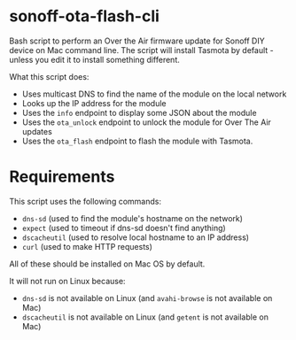 sonoff-ota-flash-cli
====================

Bash script to perform an Over the Air firmware update for Sonoff DIY device on Mac command line.
The script will install Tasmota by default - unless you edit it to install something different.

What this script does:

* Uses multicast DNS to find the name of the module on the local network
* Looks up the IP address for the module
* Uses the `info` endpoint to display some JSON about the module
* Uses the `ota_unlock` endpoint to unlock the module for Over The Air updates
* Uses the `ota_flash` endpoint to flash the module with Tasmota.


Requirements
============

This script uses the following commands:

* `dns-sd` (used to find the module's hostname on the network)
* `expect` (used to timeout if dns-sd doesn't find anything)
* `dscacheutil` (used to resolve local hostname to an IP address)
* `curl` (used to make HTTP requests)

All of these should be installed on Mac OS by default.

It will not run on Linux because:

- `dns-sd` is not available on Linux (and `avahi-browse` is not available on Mac)
- `dscacheutil` is not available on Linux (and `getent` is not available on Mac)

